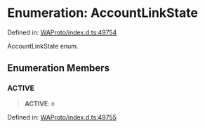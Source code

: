 # Enumeration: AccountLinkState

Defined in: [WAProto/index.d.ts:49754](https://github.com/Fokusdotid/bail/blob/8a30cf93a8ac726f06d1ad6578695812a8253e53/WAProto/index.d.ts#L49754)

AccountLinkState enum.

## Enumeration Members

### ACTIVE

> **ACTIVE**: `0`

Defined in: [WAProto/index.d.ts:49755](https://github.com/Fokusdotid/bail/blob/8a30cf93a8ac726f06d1ad6578695812a8253e53/WAProto/index.d.ts#L49755)
